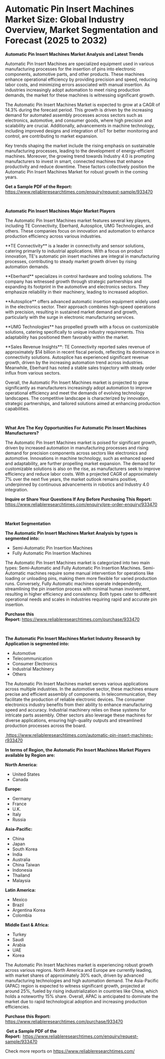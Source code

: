 <p><h1>Automatic Pin Insert Machines Market Size: Global Industry Overview, Market Segmentation and Forecast (2025 to 2032)</h1></p><p><strong>Automatic Pin Insert Machines Market Analysis and Latest Trends</strong></p>
<p><p>Automatic Pin Insert Machines are specialized equipment used in various manufacturing processes for the insertion of pins into electronic components, automotive parts, and other products. These machines enhance operational efficiency by providing precision and speed, reducing labor costs, and minimizing errors associated with manual insertion. As industries increasingly adopt automation to meet rising production demands, the market for these machines is witnessing significant growth.</p><p>The Automatic Pin Insert Machines Market is expected to grow at a CAGR of 14.3% during the forecast period. This growth is driven by the increasing demand for automated assembly processes across sectors such as electronics, automotive, and consumer goods, where high precision and scalability are crucial. Additionally, advancements in machine technology, including improved designs and integration of IoT for better monitoring and control, are contributing to market expansion.</p><p>Key trends shaping the market include the rising emphasis on sustainable manufacturing processes, leading to the development of energy-efficient machines. Moreover, the growing trend towards Industry 4.0 is prompting manufacturers to invest in smart, connected machines that enhance productivity and reduce downtime. These factors collectively position the Automatic Pin Insert Machines Market for robust growth in the coming years.</p></p>
<p><strong>Get a Sample PDF of the Report:&nbsp;</strong> <a href="https://www.reliableresearchtimes.com/enquiry/request-sample/933470?utm_campaign=2513&utm_medium=2&utm_source=Github&utm_content=ia&utm_term=23022025&utm_id=automatic-pin-insert-machines">https://www.reliableresearchtimes.com/enquiry/request-sample/933470</a></p>
<p>&nbsp;</p>
<p><strong>Automatic Pin Insert Machines Major Market Players</strong></p>
<p><p>The Automatic Pin Insert Machines market features several key players, including TE Connectivity, Eberhard, Autosplice, UMG Technologies, and others. These companies focus on innovation and automation to enhance production efficiency across various industries.</p><p>**TE Connectivity** is a leader in connectivity and sensor solutions, catering primarily to industrial applications. With a focus on product innovation, TE's automatic pin insert machines are integral in manufacturing processes, contributing to steady market growth driven by rising automation demands.</p><p>**Eberhard** specializes in control hardware and tooling solutions. The company has witnessed growth through strategic partnerships and expanding its footprint in the automotive and electronics sectors. They emphasize reliability in their machinery, leading to increased adoption.</p><p>**Autosplice** offers advanced automatic insertion equipment widely used in the electronics sector. Their approach combines high-speed operations with precision, resulting in sustained market demand and growth, particularly with the surge in electronic manufacturing services.</p><p>**UMG Technologies** has propelled growth with a focus on customizable solutions, catering specifically to unique industry requirements. This adaptability has positioned them favorably within the market.</p><p>**Sales Revenue Insights**: TE Connectivity reported sales revenue of approximately $14 billion in recent fiscal periods, reflecting its dominance in connectivity solutions. Autosplice has experienced significant revenue growth, driven by the increasing automation trend across industries. Meanwhile, Eberhard has noted a stable sales trajectory with steady order influx from various sectors.</p><p>Overall, the Automatic Pin Insert Machines market is projected to grow significantly as manufacturers increasingly adopt automation to improve operational efficiency and meet the demands of evolving technology landscapes. The competitive landscape is characterized by innovation, strategic partnerships, and tailored solutions aimed at enhancing production capabilities.</p></p>
<p>&nbsp;</p>
<p><strong>What Are The Key Opportunities For Automatic Pin Insert Machines Manufacturers?</strong></p>
<p><p>The Automatic Pin Insert Machines market is poised for significant growth, driven by increased automation in manufacturing processes and rising demand for precision components across sectors like electronics and automotive. Innovations in machine technology, such as enhanced speed and adaptability, are further propelling market expansion. The demand for customizable solutions is also on the rise, as manufacturers seek to improve efficiency and reduce labor costs. With a projected CAGR of approximately 7% over the next five years, the market outlook remains positive, underpinned by continuous advancements in robotics and Industry 4.0 integration.</p></p>
<p><strong>Inquire or Share Your Questions If Any Before Purchasing This Report:</strong> <a href="https://www.reliableresearchtimes.com/enquiry/pre-order-enquiry/933470?utm_campaign=2513&utm_medium=2&utm_source=Github&utm_content=ia&utm_term=23022025&utm_id=automatic-pin-insert-machines">https://www.reliableresearchtimes.com/enquiry/pre-order-enquiry/933470</a></p>
<p>&nbsp;</p>
<p><strong>Market Segmentation</strong></p>
<p><strong>The Automatic Pin Insert Machines Market Analysis by types is segmented into:</strong></p>
<p><ul><li>Semi-Automatic Pin Insertion Machines</li><li>Fully Automatic Pin Insertion Machines</li></ul></p>
<p><p>The Automatic Pin Insert Machines market is categorized into two main types: Semi-Automatic and Fully Automatic Pin Insertion Machines. Semi-Automatic machines require some manual intervention for operations like loading or unloading pins, making them more flexible for varied production runs. Conversely, Fully Automatic machines operate independently, streamlining the pin insertion process with minimal human involvement, resulting in higher efficiency and consistency. Both types cater to different operational needs and scales in industries requiring rapid and accurate pin insertion.</p></p>
<p><strong>Purchase this Report:&nbsp;</strong><a href="https://www.reliableresearchtimes.com/purchase/933470?utm_campaign=2513&utm_medium=2&utm_source=Github&utm_content=ia&utm_term=23022025&utm_id=automatic-pin-insert-machines">https://www.reliableresearchtimes.com/purchase/933470</a></p>
<p>&nbsp;</p>
<p><strong>The Automatic Pin Insert Machines Market Industry Research by Application is segmented into:</strong></p>
<p><ul><li>Automotive</li><li>Telecommunication</li><li>Consumer Electronics</li><li>Industrial Machinery</li><li>Others</li></ul></p>
<p><p>The Automatic Pin Insert Machines market serves various applications across multiple industries. In the automotive sector, these machines ensure precise and efficient assembly of components. In telecommunication, they facilitate the production of reliable electronic devices. The consumer electronics industry benefits from their ability to enhance manufacturing speed and accuracy. Industrial machinery relies on these systems for intricate parts assembly. Other sectors also leverage these machines for diverse applications, ensuring high-quality outputs and streamlined production processes across the board.</p></p>
<p><a href="https://www.reliableresearchtimes.com/automatic-pin-insert-machines-r933470?utm_campaign=2513&utm_medium=2&utm_source=Github&utm_content=ia&utm_term=23022025&utm_id=automatic-pin-insert-machines">&nbsp;https://www.reliableresearchtimes.com/automatic-pin-insert-machines-r933470</a></p>
<p><strong>In terms of Region, the Automatic Pin Insert Machines Market Players available by Region are:</strong></p>
<p>
    <p> <strong> North America: </strong>
        <ul>
            <li>United States</li>
            <li>Canada</li>
        </ul>
        </p> 
    <p> <strong> Europe: </strong>
        <ul>
            <li>Germany</li>
            <li>France</li>
            <li>U.K.</li>
            <li>Italy</li>
            <li>Russia</li>
        </ul>
        </p> 
    <p> <strong> Asia-Pacific: </strong>
        <ul>
            <li>China</li>
            <li>Japan</li>
            <li>South Korea</li>
            <li>India</li>
            <li>Australia</li>
            <li>China Taiwan</li>
            <li>Indonesia</li>
            <li>Thailand</li>
            <li>Malaysia</li>
        </ul>
        </p> 
    <p> <strong> Latin America: </strong>
        <ul>
            <li>Mexico</li>
            <li>Brazil</li>
            <li>Argentina Korea</li>
            <li>Colombia</li>
        </ul>
        </p> 
    <p> <strong> Middle East & Africa: </strong>
        <ul>
            <li>Turkey</li>
            <li>Saudi</li>
            <li>Arabia</li>
            <li>UAE</li>
            <li>Korea</li>
        </ul>
    </p>
    </p>
<p><p>The Automatic Pin Insert Machines market is experiencing robust growth across various regions. North America and Europe are currently leading, with market shares of approximately 30% each, driven by advanced manufacturing technologies and high automation demand. The Asia-Pacific (APAC) region is expected to witness significant growth, projected at around 25%, fueled by rising industrialization in countries like China, which holds a noteworthy 15% share. Overall, APAC is anticipated to dominate the market due to rapid technological adoption and increasing production efficiencies.</p></p>
<p><strong>Purchase this Report: </strong><a href="https://www.reliableresearchtimes.com/purchase/933470?utm_campaign=2513&utm_medium=2&utm_source=Github&utm_content=ia&utm_term=23022025&utm_id=automatic-pin-insert-machines">https://www.reliableresearchtimes.com/purchase/933470</a></p>
<p>&nbsp;<strong>Get a Sample PDF of the Report:&nbsp;&nbsp;</strong><a href="https://www.reliableresearchtimes.com/enquiry/request-sample/933470?utm_campaign=2513&utm_medium=2&utm_source=Github&utm_content=ia&utm_term=23022025&utm_id=automatic-pin-insert-machines">https://www.reliableresearchtimes.com/enquiry/request-sample/933470</a></p>
<p><strong></strong></p>
<p>Check more reports on <a href="https://www.reliableresearchtimes.com/?utm_campaign=2513&utm_medium=2&utm_source=Github&utm_content=ia&utm_term=23022025&utm_id=automatic-pin-insert-machines">https://www.reliableresearchtimes.com/</a></p>